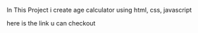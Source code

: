 In This Project i create age calculator using html, css, javascript

here is the link u can checkout
